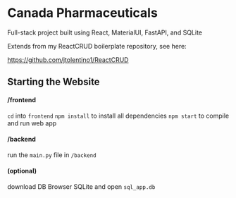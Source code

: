 # Canada Pharmaceuticals
Full-stack project built using React, MaterialUI, FastAPI, and SQLite

Extends from my ReactCRUD boilerplate repository, see here:

https://github.com/jtolentino1/ReactCRUD

## Starting the Website
  
#### /frontend
  `cd` into `frontend`
  `npm install` to install all dependencies
  `npm start` to compile and run web app
  
#### /backend
  run the `main.py` file in `/backend`
  
#### (optional)
  download DB Browser SQLite and open `sql_app.db`
  
  
